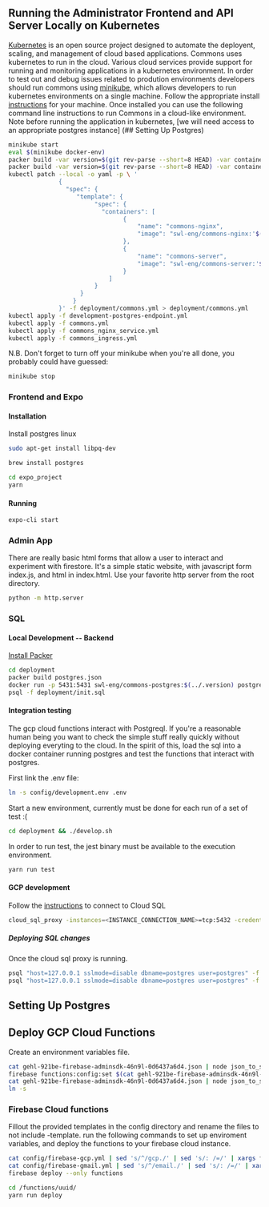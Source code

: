 ## Running the Administrator Frontend and API Server Locally on Kubernetes
[Kubernetes] is an open source project designed to automate the deployent, scaling, and management of cloud based applications. Commons uses kubernetes to run in the cloud. Various cloud services provide support for running and monitoring applications in a kubernetes environment. In order to test out and debug issues related to prodution environments developers should run commons using [minikube], which allows developers to run kubernetes environments on a single machine. Follow the appropriate install [instructions](minikube-install-instrutions) for your machine. Once installed you can use the following command line instructions to run Commons in a cloud-like environment. Note before running the application in kubernetes, [we will need access to an appropriate postgres instance] (## Setting Up Postgres) 

``` bash
minikube start
eval $(minikube docker-env)
packer build -var version=$(git rev-parse --short=8 HEAD) -var container_image_name=swl-eng/commons-nginx deployment/commons_nginx.json
packer build -var version=$(git rev-parse --short=8 HEAD) -var container_image_name=swl-eng/commons-server deployment/commons_server.json
kubectl patch --local -o yaml -p \ '
              {
                "spec": {
                   "template": {
                        "spec": {
                          "containers": [
                                {
                                    "name": "commons-nginx",
                                    "image": "swl-eng/commons-nginx:'$(git rev-parse --short=8 HEAD)'"
                                },
                                {
                                    "name": "commons-server",
                                    "image": "swl-eng/commons-server:'$(git rev-parse --short=8 HEAD)'"
                                }
                            ]
                        }
                    }
                  }
              }' -f deployment/commons.yml > deployment/commons.yml
kubectl apply -f development-postgres-endpoint.yml
kubectl apply -f commons.yml
kubectl apply -f commons_nginx_service.yml
kubectl apply -f commons_ingress.yml
```

N.B.
Don't forget to turn off your minikube when you're all done, you probably could have guessed:
``` bash
minikube stop
```

### Frontend and Expo
#### Installation
Install postgres
linux

``` bash
sudo apt-get install libpq-dev
```

``` bash
brew install postgres
```

``` bash
cd expo_project
yarn
```

#### Running

``` bash
expo-cli start
```

### Admin App
There are really basic html forms that allow a user to interact and experiment with firestore.
It's a simple static website, with javascript form index.js, and html in index.html. Use your
favorite http server from the root directory.

``` bash
python -m http.server
```

### SQL

#### Local Development -- Backend
[Install Packer]

``` bash
cd deployment
packer build postgres.json
docker run -p 5431:5431 swl-eng/commons-postgres:$(../.version) postgres -p 5431
psql -f deployment/init.sql
```

#### Integration testing
The gcp cloud functions interact with Postgreql. If you're a reasonable human being you want to check the simple stuff really quickly without deploying
everyting to the cloud. In the spirit of this, load the sql into a docker container running postgres and test the functions that interact with postgres.

First link the .env file:

``` bash
ln -s config/development.env .env
```

Start a new environment, currently must be done for each run of a set of test :(
``` bash
cd deployment && ./develop.sh
```

In order to run test, the jest binary must be available to the execution environment.
``` bash
yarn run test
```

#### GCP development
Follow the [instructions][1] to connect to Cloud SQL

``` bash
cloud_sql_proxy -instances=<INSTANCE_CONNECTION_NAME>=tcp:5432 -credential_file=<PATH_TO_KEY_FILE>
```

##### Deploying SQL changes
Once the cloud sql proxy is running.

``` bash
psql "host=127.0.0.1 sslmode=disable dbname=postgres user=postgres" -f deployment/reset.sql
psql "host=127.0.0.1 sslmode=disable dbname=postgres user=postgres" -f deployment/init.sql
```

## Setting Up Postgres

## Deploy GCP Cloud Functions
Create an environment variables file.

``` bash
cat gehl-921be-firebase-adminsdk-46n9l-0d6437a6d4.json | node json_to_string.js | sed 's/^/gcp.serviceaccountkey=/' | firebase functions:config:set
firebase functions:config:set $(cat gehl-921be-firebase-adminsdk-46n9l-0d6437a6d4.json)
cat gehl-921be-firebase-adminsdk-46n9l-0d6437a6d4.json | node json_to_string.js | sed 's/^/gcp.serviceaccountkey=/' | firebase functions:config:set
ln -s
```

### Firebase Cloud functions
Fillout the provided templates in the config directory and rename the files to not include -template.
run the following commands to set up enviroment variables, and deploy the functions to your firebase
cloud instance.

``` bash
cat config/firebase-gcp.yml | sed 's/^/gcp./' | sed 's/: /=/' | xargs firebase functions:config:set
cat config/firebase-gmail.yml | sed 's/^/email./' | sed 's/: /=/' | xargs firebase functions:config:set
firebase deploy --only functions

```

``` bash
cd /functions/uuid/
yarn run deploy
```


[1]: https://cloud.google.com/sql/docs/postgres/connect-external-app#proxy
[Install Packer]: https://www.packer.io/intro/getting-started/install.html
[kubernetes]: https://kubernetes.io/
[minikube]: https://github.com/kubernetes/minikube
[minikube-install-instrutions]: https://kubernetes.io/docs/tasks/tools/install-minikube/
